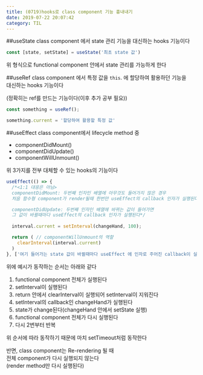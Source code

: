 ```yaml
---
title: (0719)hooks로 class component 기능 흉내내기
date: 2019-07-22 20:07:42
category: TIL
---
```


##useState
class component 에서 state 관리 기능을 대신하는 hooks 기능이다  

```js
const [state, setState] = useState('최초 state 값')
```

위 형식으로 functional component 안에서 state 관리를 가능하게 한다  

##useRef
class component 에서 특정 값을 `this`. 에 할당하여 활용하던 기능을  
대신하는 hooks 기능이다  
  
(정확히는 ref를 만드는 기능이다(이후 추가 공부 필요))  
  
```js
const something = useRef();

something.current = '할당하여 활용할 특정 값'
```

##useEffect
class component에서 lifecycle method 중

- componentDidMount()
- componentDidUpdate()
- componentWillUnmount()  

위 3가지를 전부 대체할 수 있는 hooks의 기능이다  

```js
useEffect(() => {
  /*<1:1 대응은 아님>
  componentDidMount: 두번째 인자인 배열에 아무것도 들어가지 않은 경우
  처음 함수형 component가 render될때 한번만 useEffect의 callback 인자가 실행된다

  componentDidUpdate: 두번째 인자인 배열에 바뀌는 값이 들어가면
  그 값이 바뀔때마다 useEffect의 callback 인자가 실행된다*/
  
  interval.current = setInterval(changeHand, 100);

  return ( // componentWillUnmount의 역할
    clearInterval(interval.current)
  )
}, ['여기 들어가는 state 값이 바뀔때마다 useEffect 에 인자로 주어진 callback이 실행'])
```

위에 예시가 동작하는 순서는 아래와 같다

1. functional component 전체가 실행된다
2. setInterval이 실행된다
3. return 안에서 clearInterval이 실행되어 setInterval이 지워진다
4. setInterval의 callback인 changeHand가 실행된다
5. state가 change된다(changeHand 안에서 setState 실행)
6. functional component 전체가 다시 실행된다
7. 다시 2번부터 반복

위 순서에 따라 동작하기 때문에 마치 setTimeout처럼 동작한다
  
반면, class component는 Re-rendering 될 때  
전체 component가 다시 실행되지 않는다  
(render method만 다시 실행된다)
